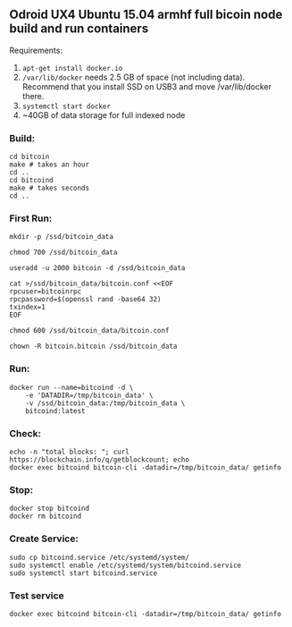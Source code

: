 ## Odroid UX4 Ubuntu 15.04 armhf full bicoin node build and run containers

Requirements:

1. `apt-get install docker.io`
1. `/var/lib/docker` needs 2.5 GB of space (not including data).  Recommend that you install SSD on USB3 and move /var/lib/docker there.
1. `systemctl start docker`
1. ~40GB of data storage for full indexed node

### Build:

```
cd bitcoin
make # takes an hour
cd ..
cd bitcoind
make # takes seconds
cd ..
```

### First Run:

```
mkdir -p /ssd/bitcoin_data

chmod 700 /ssd/bitcoin_data

useradd -u 2000 bitcoin -d /ssd/bitcoin_data

cat >/ssd/bitcoin_data/bitcoin.conf <<EOF
rpcuser=bitcoinrpc
rpcpassword=$(openssl rand -base64 32)
txindex=1
EOF

chmod 600 /ssd/bitcoin_data/bitcoin.conf

chown -R bitcoin.bitcoin /ssd/bitcoin_data
```

### Run:

```
docker run --name=bitcoind -d \
    -e 'DATADIR=/tmp/bitcoin_data' \
    -v /ssd/bitcoin_data:/tmp/bitcoin_data \
    bitcoind:latest
```

### Check:

```
echo -n "total blocks: "; curl https://blockchain.info/q/getblockcount; echo
docker exec bitcoind bitcoin-cli -datadir=/tmp/bitcoin_data/ getinfo
```

### Stop:
```
docker stop bitcoind
docker rm bitcoind
```

### Create Service:
```
sudo cp bitcoind.service /etc/systemd/system/
sudo systemctl enable /etc/systemd/system/bitcoind.service
sudo systemctl start bitcoind.service
```

### Test service
```
docker exec bitcoind bitcoin-cli -datadir=/tmp/bitcoin_data/ getinfo
```

